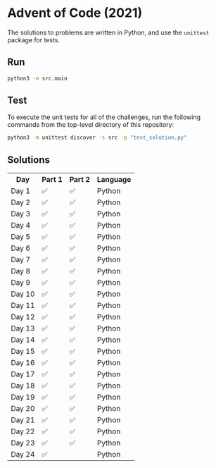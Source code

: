 # Advent of Code (2021)

The solutions to problems are written in Python, and use the `unittest` package for tests.


## Run

```sh
python3 -m src.main
```


## Test

To execute the unit tests for all of the challenges, run the following commands from the top-level directory of this repository:

```sh
python3 -m unittest discover -s src -p "test_solution.py"
```

## Solutions

<table>
<tr>
<th>Day</th>
<th>Part 1</th>
<th>Part 2</th>
<th>Language</th>
</tr>
<tr>
<td>Day 1</td>
<td>✅ </td>
<td>✅</td>
<td>Python</td>
</tr>
<tr>
<td>Day 2</td>
<td>✅</td>
<td>✅</td>
<td>Python</td>
</tr>
<tr>
<td>Day 3</td>
<td>✅</td>
<td>✅</td>
<td>Python</td>
</tr>
<tr>
<td>Day 4</td>
<td>✅</td>
<td>✅</td>
<td>Python</td>
</tr>
<tr>
<td>Day 5</td>
<td>✅</td>
<td>✅</td>
<td>Python</td>
</tr>
<tr>
<td>Day 6</td>
<td>✅</td>
<td>✅</td>
<td>Python</td>
</tr>
<tr>
<td>Day 7</td>
<td>✅</td>
<td>✅</td>
<td>Python</td>
</tr>
<tr>
<td>Day 8</td>
<td>✅</td>
<td>✅</td>
<td>Python</td>
</tr>
<tr>
<td>Day 9</td>
<td>✅</td>
<td>✅</td>
<td>Python</td>
</tr>
<tr>
<td>Day 10</td>
<td>✅</td>
<td>✅</td>
<td>Python</td>
</tr>
<tr>
<td>Day 11</td>
<td>✅</td>
<td>✅</td>
<td>Python</td>
</tr>
<tr>
<td>Day 12</td>
<td>✅</td>
<td>✅</td>
<td>Python</td>
</tr>
<tr>
<td>Day 13</td>
<td>✅</td>
<td>✅</td>
<td>Python</td>
</tr>
<tr>
<td>Day 14</td>
<td>✅</td>
<td>✅</td>
<td>Python</td>
</tr>
<tr>
<td>Day 15</td>
<td>✅</td>
<td>✅</td>
<td>Python</td>
</tr>
<tr>
<td>Day 16</td>
<td>✅</td>
<td>✅</td>
<td>Python</td>
</tr>
<tr>
<td>Day 17</td>
<td>✅</td>
<td>✅</td>
<td>Python</td>
</tr>
<tr>
<td>Day 18</td>
<td>✅</td>
<td>✅</td>
<td>Python</td>
</tr>
<tr>
<td>Day 19</td>
<td>✅</td>
<td>✅</td>
<td>Python</td>
</tr>
<tr>
<td>Day 20</td>
<td>✅</td>
<td>✅</td>
<td>Python</td>
</tr>
<tr>
<td>Day 21</td>
<td>✅</td>
<td>✅</td>
<td>Python</td>
</tr>
<tr>
<td>Day 22</td>
<td>✅</td>
<td>✅</td>
<td>Python</td>
</tr>
<tr>
<td>Day 23</td>
<td>✅</td>
<td>✅</td>
<td>Python</td>
</tr>
<tr>
<td>Day 24</td>
<td>✅</td>
<td></td>
<td>Python</td>
</tr>
</table>
